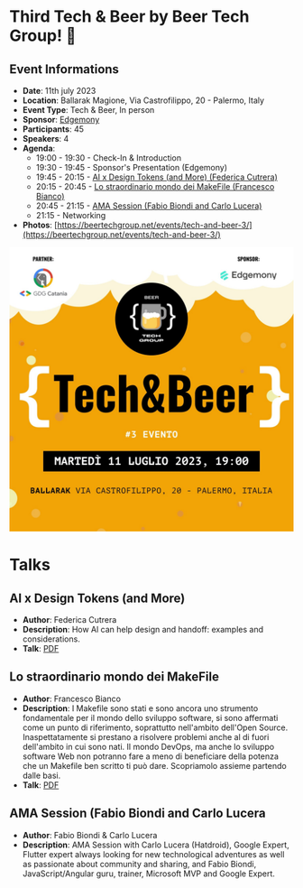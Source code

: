 # Third Tech & Beer by Beer Tech Group! 🎉

## Event Informations

- __Date__: 11th july 2023
- __Location__: Ballarak Magione, Via Castrofilippo, 20 - Palermo, Italy
- __Event Type__: Tech & Beer, In person
- __Sponsor__: [Edgemony](https://edgemony.com)
- __Participants__: 45
- __Speakers__: 4
- __Agenda__:
  - 19:00 - 19:30 - Check-In & Introduction
  - 19:30 - 19:45 - Sponsor's Presentation (Edgemony)
  - 19:45 - 20:15 - [AI x Design Tokens (and More) (Federica Cutrera)](#ai-x-design-tokens-and-more)
  - 20:15 - 20:45 - [Lo straordinario mondo dei MakeFile (Francesco Bianco)](#lo-straordinario-mondo-dei-makefile)
  - 20:45 - 21:15 - [AMA Session (Fabio Biondi and Carlo Lucera)](#ama-session-fabio-biondi-and-carlo-lucera)
  - 21:15 - Networking
- __Photos__: [https://beertechgroup.net/events/tech-and-beer-3/](https://beertechgroup.net/events/tech-and-beer-3/)

![poster](poster.jpg)

# Talks

## AI x Design Tokens (and More)

- __Author__: Federica Cutrera
- __Description__: How Al can help design and handoff: examples and considerations.
- __Talk__: [PDF](/techandbeer_3/AI%20x%20Design%20Tokens%20(and%20more).pdf)

## Lo straordinario mondo dei MakeFile

- __Author__: Francesco Bianco
- __Description__: I Makefile sono stati e sono ancora uno strumento fondamentale per il mondo dello sviluppo software, si sono affermati come un punto di riferimento, soprattutto nell'ambito dell'Open Source. Inaspettatamente si prestano a risolvere problemi anche al di fuori dell'ambito in cui sono nati. Il mondo DevOps, ma anche lo sviluppo software Web non potranno fare a meno di beneficiare della potenza che un Makefile ben scritto ti può dare. Scopriamolo assieme partendo dalle basi.
- __Talk__: [PDF](/techandbeer_3/Il-Fantastico-Mondo-Dei-Makefile.pdf)

## AMA Session (Fabio Biondi and Carlo Lucera

- __Author__: Fabio Biondi & Carlo Lucera
- __Description__: AMA Session with Carlo Lucera (Hatdroid), Google Expert, Flutter expert always looking for new technological adventures as well as passionate about community and sharing, and Fabio Biondi, JavaScript/Angular guru, trainer, Microsoft MVP and Google Expert.
